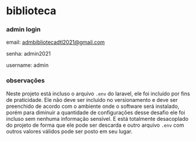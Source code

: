 # biblioteca

### admin login
email: admbibliotecadtl2021@gmail.com

senha: admin2021

username: admin

### observações
Neste projeto está incluso o arquivo `.env` do laravel, ele foi incluído por fins de praticidade. Ele não deve ser incluido no versionamento e deve ser preenchido de acordo com o ambiente onde o software será instalado, porém para diminuir a quantidade de configurações desse desafio ele foi incluso sem nenhuma informação sensível. E está totalmente desacoplado do projeto de forma que ele pode ser descarda e outro arquivo `.env` com outros valores válidos pode ser posto em seu lugar.
